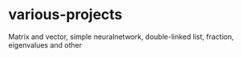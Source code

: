 # various-projects
Matrix and vector, simple neuralnetwork, double-linked list, fraction, eigenvalues and other
